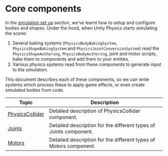 # Core components

In the [simulation set up](concepts-simulation-set-up.md) section, we've learnt how to setup and configure bodies and shapes. Under the hood, when Unity Physics starts simulating the scene:
1. Several baking systems (`PhysicsBodyBakingSystem`, `PhysicsShapeBakingSystem` and `PhysicsJointConversionSystem`) read the `PhysicsShapeAuthoring`, `PhysicsBodyAuthoring`, joint and motor scripts, bake them to components and add them to your entities.
2. Various physics systems read from these components to generate input to the simulation.

This document describes each of these components, so we can write systems which process these to apply game effects, or even create simulated bodies from code.

| Topic                                             | Description                                                       |
|---------------------------------------------------|-------------------------------------------------------------------|
| [PhysicsCollider](physics-collider-components.md) | Detailed description of PhysicsCollider component.                |
| [Joints](joint-components.md)                     | Detailed description for the different types of Joints component. |
| [Motors](motor-components.md)                     | Detailed description for the different types of Motors component. |
